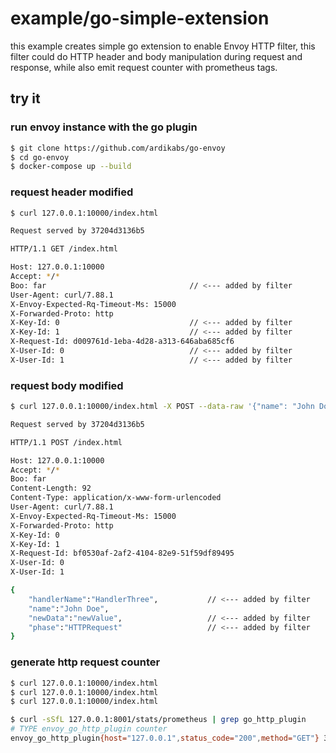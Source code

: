 # example/go-simple-extension

this example creates simple go extension to enable Envoy HTTP filter, this filter could do HTTP header and body manipulation during request and response, while also emit request counter with prometheus tags.

## try it

### run envoy instance with the go plugin

```bash
$ git clone https://github.com/ardikabs/go-envoy
$ cd go-envoy
$ docker-compose up --build
```

### request header modified

```bash
$ curl 127.0.0.1:10000/index.html

Request served by 37204d3136b5

HTTP/1.1 GET /index.html

Host: 127.0.0.1:10000
Accept: */*
Boo: far                                // <--- added by filter
User-Agent: curl/7.88.1
X-Envoy-Expected-Rq-Timeout-Ms: 15000
X-Forwarded-Proto: http
X-Key-Id: 0                             // <--- added by filter
X-Key-Id: 1                             // <--- added by filter
X-Request-Id: d009761d-1eba-4d28-a313-646aba685cf6
X-User-Id: 0                            // <--- added by filter
X-User-Id: 1                            // <--- added by filter
```

### request body modified

```bash
$ curl 127.0.0.1:10000/index.html -X POST --data-raw '{"name": "John Doe"}'

Request served by 37204d3136b5

HTTP/1.1 POST /index.html

Host: 127.0.0.1:10000
Accept: */*
Boo: far
Content-Length: 92
Content-Type: application/x-www-form-urlencoded
User-Agent: curl/7.88.1
X-Envoy-Expected-Rq-Timeout-Ms: 15000
X-Forwarded-Proto: http
X-Key-Id: 0
X-Key-Id: 1
X-Request-Id: bf0530af-2af2-4104-82e9-51f59df89495
X-User-Id: 0
X-User-Id: 1

{
    "handlerName":"HandlerThree",           // <--- added by filter
    "name":"John Doe",
    "newData":"newValue",                   // <--- added by filter
    "phase":"HTTPRequest"                   // <--- added by filter
}
```

### generate http request counter

```bash
$ curl 127.0.0.1:10000/index.html
$ curl 127.0.0.1:10000/index.html
$ curl 127.0.0.1:10000/index.html

$ curl -sSfL 127.0.0.1:8001/stats/prometheus | grep go_http_plugin
# TYPE envoy_go_http_plugin counter
envoy_go_http_plugin{host="127.0.0.1",status_code="200",method="GET"} 3
```
